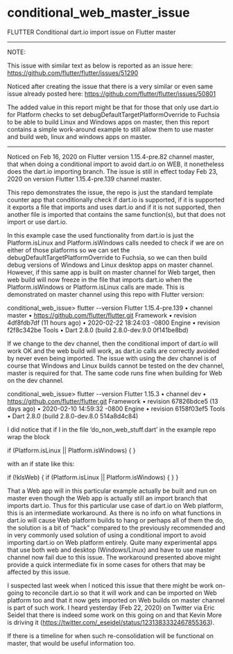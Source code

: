 # conditional_web_master_issue
FLUTTER Conditional dart.io import issue on Flutter master

-----------------------------------------------------------------------------------------------

NOTE:

This issue with similar text as below is reported as an issue here:
https://github.com/flutter/flutter/issues/51290

Noticed after creating the issue that there is a very similar or even same issue already posted here:
https://github.com/flutter/flutter/issues/50801


The added value in this report might be that for those that only use dart.io for Platform checks to set debugDefaultTargetPlatformOverride to Fuchsia to be able to build Linux and Windows apps on master, then this report contains a simple work-around example to still allow them to use master and build web, linux and windows apps on master.

-----------------------------------------------------------------------------------------------

Noticed on Feb 16, 2020 on Flutter version 1.15.4-pre.82 channel master, that when doing a conditional import to avoid dart.io on WEB, it nonetheless does the dart.io importing branch. The issue is still in effect today Feb 23, 2020 on version Flutter 1.15.4-pre.139 channel master.

This repo demonstrates the issue, the repo is just the standard template counter app that conditionally check if dart.io is supported, if it is supported it exports a file that imports and uses dart.io and if it is not supported, then another file is imported that contains the same function(s), but that does not import or use dart.io.

In this example case the used functionality from dart.io is just the Platform.isLinux and Platform.isWindows calls needed to check if we are on either of those platforms so we can set the debugDefaultTargetPlatformOverride to Fuchsia, so we can then build debug versions of Windows and Linux desktop apps on master channel. However, if this same app is built on master channel for Web target, then web build will now freeze in the file that imports dart.io when the Platform.isWindows or Platform.isLinux calls are made. This is demonstrated on master channel using this repo with Flutter version:

conditional_web_issue> flutter --version
Flutter 1.15.4-pre.139 • channel master • https://github.com/flutter/flutter.git
Framework • revision 4df8fdb7df (11 hours ago) • 2020-02-22 18:24:03 -0800
Engine • revision f2f8c342be
Tools • Dart 2.8.0 (build 2.8.0-dev.9.0 0f141be8bd)

If we change to the dev channel, then the conditional import of dart.io will work OK and the web build will work, as dart.io calls are correctly avoided by never even being imported. The issue with using the dev channel is of course that Windows and Linux builds cannot be tested on the dev channel, master is required for that. The same code runs fine when building for Web on the dev channel.

conditional_web_issue> flutter --version
Flutter 1.15.3 • channel dev • https://github.com/flutter/flutter.git
Framework • revision 67826bdce5 (13 days ago) • 2020-02-10 14:59:32 -0800
Engine • revision 6158f03ef5
Tools • Dart 2.8.0 (build 2.8.0-dev.8.0 514a8d4c84)

I did notice that if I in the file ‘do_non_web_stuff.dart’ in the example repo wrap the block

if (Platform.isLinux || Platform.isWindows) {  }

with an if state like this:

if (!kIsWeb) {
  if (Platform.isLinux || Platform.isWindows) {  }
}

That a Web app will in this particular example actually be built and run on master even though the Web app is actually still an import branch that imports dart.io. Thus for this particular use case of dart.io on Web platform, this is an intermediate workaround.
As there is no info on what functions in dart.io will cause Web platform builds to hang or perhaps all of them the do, the solution is a bit of “hack” compared to the previously recommended and in very commonly used solution of using a conditional import to avoid importing dart.io on Web platform entirely. Quite many experimental apps that use both web and desktop (Windows/Linux) and have to use master channel now fail due to this issue. The workaround presented above might provide a quick intermediate fix in some cases for others that may be affected by this issue.

I suspected last week when I noticed this issue that there might be work on-going to reconcile dart.io so that it will work and can be imported on Web platform too and that it now gets imported on Web builds on master channel is part of such work. I heard yesterday (Feb 22, 2020) on Twitter via Eric Seidel that there is indeed some work on this going on and that Kevin More is driving it (https://twitter.com/_eseidel/status/1231383332467855363).

If there is a timeline for when such re-consolidation will be functional on master, that would be useful information too.
